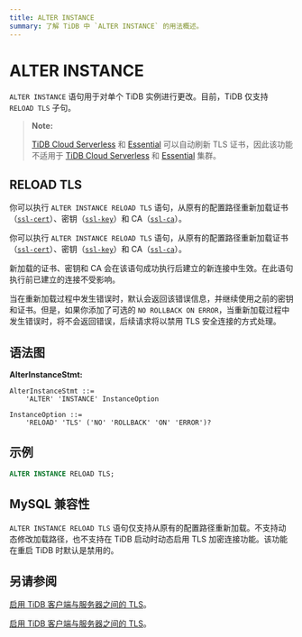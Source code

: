 ```yaml
---
title: ALTER INSTANCE
summary: 了解 TiDB 中 `ALTER INSTANCE` 的用法概述。
---
```


# ALTER INSTANCE

`ALTER INSTANCE` 语句用于对单个 TiDB 实例进行更改。目前，TiDB 仅支持 `RELOAD TLS` 子句。

> **Note:**
>
> [TiDB Cloud Serverless](https://docs.pingcap.com/tidbcloud/select-cluster-tier#tidb-cloud-serverless) 和 [Essential](https://docs.pingcap.com/tidbcloud/select-cluster-tier#essential) 可以自动刷新 TLS 证书，因此该功能不适用于 [TiDB Cloud Serverless](https://docs.pingcap.com/tidbcloud/select-cluster-tier#tidb-cloud-serverless) 和 [Essential](https://docs.pingcap.com/tidbcloud/select-cluster-tier#essential) 集群。

## RELOAD TLS

<CustomContent platform="tidb">

你可以执行 `ALTER INSTANCE RELOAD TLS` 语句，从原有的配置路径重新加载证书（[`ssl-cert`](/tidb-configuration-file.md#ssl-cert)）、密钥（[`ssl-key`](/tidb-configuration-file.md#ssl-key)）和 CA（[`ssl-ca`](/tidb-configuration-file.md#ssl-ca)）。

</CustomContent>

<CustomContent platform="tidb-cloud">

你可以执行 `ALTER INSTANCE RELOAD TLS` 语句，从原有的配置路径重新加载证书（[`ssl-cert`](https://docs.pingcap.com/tidb/stable/tidb-configuration-file#ssl-cert)）、密钥（[`ssl-key`](https://docs.pingcap.com/tidb/stable/tidb-configuration-file#ssl-key)）和 CA（[`ssl-ca`](https://docs.pingcap.com/tidb/stable/tidb-configuration-file#ssl-ca)）。

</CustomContent>

新加载的证书、密钥和 CA 会在该语句成功执行后建立的新连接中生效。在此语句执行前已建立的连接不受影响。

当在重新加载过程中发生错误时，默认会返回该错误信息，并继续使用之前的密钥和证书。但是，如果你添加了可选的 `NO ROLLBACK ON ERROR`，当重新加载过程中发生错误时，将不会返回错误，后续请求将以禁用 TLS 安全连接的方式处理。

## 语法图

**AlterInstanceStmt:**

```ebnf+diagram
AlterInstanceStmt ::=
    'ALTER' 'INSTANCE' InstanceOption

InstanceOption ::=
    'RELOAD' 'TLS' ('NO' 'ROLLBACK' 'ON' 'ERROR')?
```

## 示例

```sql
ALTER INSTANCE RELOAD TLS;
```

## MySQL 兼容性

`ALTER INSTANCE RELOAD TLS` 语句仅支持从原有的配置路径重新加载。不支持动态修改加载路径，也不支持在 TiDB 启动时动态启用 TLS 加密连接功能。该功能在重启 TiDB 时默认是禁用的。

## 另请参阅

<CustomContent platform="tidb">

[启用 TiDB 客户端与服务器之间的 TLS](/enable-tls-between-clients-and-servers.md)。

</CustomContent>

<CustomContent platform="tidb-cloud">

[启用 TiDB 客户端与服务器之间的 TLS](https://docs.pingcap.com/tidb/stable/enable-tls-between-clients-and-servers)。

</CustomContent>